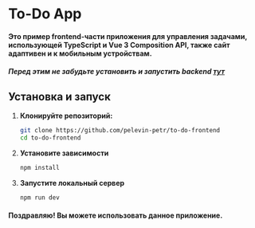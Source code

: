 # To-Do App 

#### Это пример frontend-части приложения для управления задачами, использующей TypeScript и Vue 3 Composition API, также сайт адаптивен и к мобильным устройствам.
##### Перед этим не забудьте установить и запустить backend [тут](https://github.com/pelevin-petr/to-do-backend)

## Установка и запуск

1. **Клонируйте репозиторий:**

   ```bash
   git clone https://github.com/pelevin-petr/to-do-frontend
   cd to-do-frontend
   
2. **Установите зависимости**

   ```bash
   npm install

3. **Запустите локальный сервер**
   
   ```bash
   npm run dev

#### Поздравляю! Вы можете использовать данное приложение.